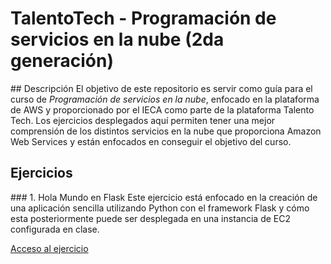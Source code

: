 # TalentoTech - Programación de servicios en la nube (2da generación)

## Descripción
El objetivo de este repositorio es servir como guía para el curso de _Programación de servicios en la nube_, enfocado en la plataforma de AWS y proporcionado por el IECA como parte de la plataforma Talento Tech.
Los ejercicios desplegados aquí permiten tener una mejor comprensión de los distintos servicios en la nube que proporciona Amazon Web Services y están enfocados en conseguir el objetivo del curso.

## Ejercicios

### 1. Hola Mundo en Flask
Este ejercicio está enfocado en la creación de una aplicación sencilla utilizando Python con el framework Flask y cómo esta posteriormente puede ser desplegada en una instancia de EC2 configurada en clase.

[Acceso al ejercicio](https://github.com/ur13l/talentotech-aws-2gen/01-ec2/01-hello-world)
